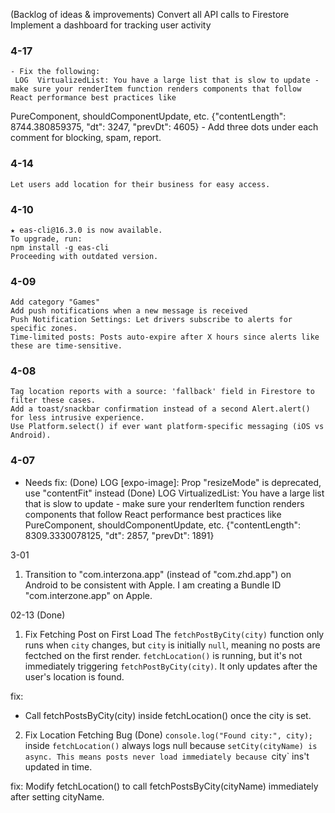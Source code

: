 (Backlog of ideas & improvements)
Convert all API calls to Firestore
Implement a dashboard for tracking user activity

### 4-17
    - Fix the following:
     LOG  VirtualizedList: You have a large list that is slow to update - make sure your renderItem function renders components that follow React performance best practices like 
PureComponent, shouldComponentUpdate, etc. {"contentLength": 8744.380859375, "dt": 3247, "prevDt": 4605}
    - Add three dots under each comment for blocking, spam, report.


### 4-14
    Let users add location for their business for easy access.

### 4-10
    ★ eas-cli@16.3.0 is now available.
    To upgrade, run:
    npm install -g eas-cli
    Proceeding with outdated version.

### 4-09
    Add category "Games"
    Add push notifications when a new message is received
    Push Notification Settings: Let drivers subscribe to alerts for specific zones.
    Time-limited posts: Posts auto-expire after X hours since alerts like these are time-sensitive.

### 4-08
    Tag location reports with a source: 'fallback' field in Firestore to filter these cases.
    Add a toast/snackbar confirmation instead of a second Alert.alert() for less intrusive experience.
    Use Platform.select() if ever want platform-specific messaging (iOS vs Android).

### 4-07
- Needs fix: (Done)
 LOG  [expo-image]: Prop "resizeMode" is deprecated, use "contentFit" instead (Done)
 LOG  VirtualizedList: You have a large list that is slow to update - make sure your renderItem function renders components that follow React performance best practices 
like PureComponent, shouldComponentUpdate, etc. {"contentLength": 8309.3330078125, "dt": 2857, "prevDt": 1891}

3-01
1. Transition to "com.interzona.app" (instead of "com.zhd.app") on Android to be consistent with Apple. I am creating a Bundle ID "com.interzone.app" on Apple.

02-13 (Done)
1. Fix Fetching Post on First Load
The `fetchPostByCity(city)` function only runs when `city` changes, but `city` is initially `null`, meaning no posts are fectched on the first render.
`fetchLocation()` is running, but it's not immediately triggering `fetchPostByCity(city)`. It only updates after the user's location is found.

fix:
- Call fetchPostsByCity(city) inside fetchLocation() once the city is set.

2. Fix Location Fetching Bug (Done)
`console.log("Found city:", city);` inside `fetchLocation()` always logs null because `setCity(cityName) is async.
This means posts never load immediately because `city` ins't updated in time. 

fix:
Modify fetchLocation() to call fetchPostsByCity(cityName) immediately after setting cityName.